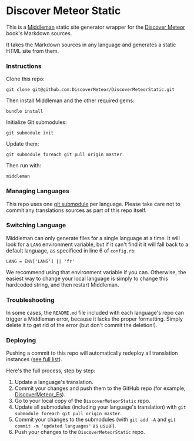 # Discover Meteor Static

This is a [Middleman](http://middlemanapp.com) static site generator wrapper for the [Discover Meteor](https://www.discovermeteor.com) book's Markdown sources. 

It takes the Markdown sources in any language and generates a static HTML site from them.

### Instructions

Clone this repo:

`git clone git@github.com:DiscoverMeteor/DiscoverMeteorStatic.git`

Then install Middleman and the other required gems:

`bundle install`

Initialize Git submodules:

`git submodule init`

Update them:

`git submodule foreach git pull origin master`

Then run with:

`middleman`

### Managing Languages

This repo uses one [git submodule](http://git-scm.com/book/en/Git-Tools-Submodules) per language. Please take care not to commit any translations sources as part of this repo itself.

### Switching Language

Middleman can only generate files for a single language at a time. It will look for a `LANG` environment variable, but if it can't find it it will fall back to a default language, as specificed in line 6 of `config.rb`:

`LANG = ENV['LANG'] || 'fr'`

We recommend using that environment variable if you can. Otherwise, the easiest way to change your local language is simply to change this hardcoded string, and then restart Middleman. 

### Troubleshooting

In some cases, the `README.md` file included with each language's repo can trigger a Middleman error, because it lacks the proper formatting. Simply delete it to get rid of the error (but don't commit the deletion!).

### Deploying

Pushing a commit to this repo will automatically redeploy all translation instances ([see full list](https://www.discovermeteor.com/translations)).

Here's the full process, step by step:

1. Update a language's translation. 
2. Commit your changes and push them to the GitHub repo (for example, [DiscoverMeteor_Es](https://github.com/DiscoverMeteor/DiscoverMeteor_Es)).
3. Go to your local copy of the `DiscoverMeteorStatic` repo.
4. Update all submodules (including your language's translation) with `git submodule foreach git pull origin master`.
5. Commit your changes to the submodules (with `git add -A` and `git commit -m 'updated languages'` as usual).
6. Push your changes to the `DiscoverMeteorStatic` repo.
